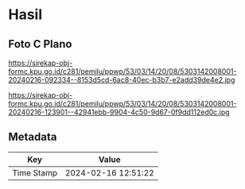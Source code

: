 # Hasil

## Foto C Plano

https://sirekap-obj-formc.kpu.go.id/c281/pemilu/ppwp/53/03/14/20/08/5303142008001-20240216-092334--8153d5cd-6ac8-40ec-b3b7-e2add39de4e2.jpg

https://sirekap-obj-formc.kpu.go.id/c281/pemilu/ppwp/53/03/14/20/08/5303142008001-20240216-123901--42941ebb-9904-4c50-9d67-0f9dd112ed0c.jpg


## Metadata

| Key        | Value               |
| ---------- | ------------------- |
| Time Stamp | 2024-02-16 12:51:22 |



